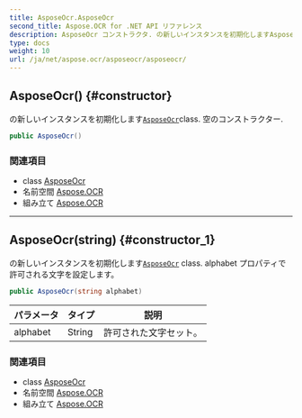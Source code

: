```yaml
---
title: AsposeOcr.AsposeOcr
second_title: Aspose.OCR for .NET API リファレンス
description: AsposeOcr コンストラクタ. の新しいインスタンスを初期化しますAsposeOcrclass. 空のコンストラクター.
type: docs
weight: 10
url: /ja/net/aspose.ocr/asposeocr/asposeocr/
---
```

## AsposeOcr() {#constructor}

の新しいインスタンスを初期化します[`AsposeOcr`](../)class. 空のコンストラクター.

```csharp
public AsposeOcr()
```

### 関連項目

* class [AsposeOcr](../)
* 名前空間 [Aspose.OCR](../../asposeocr/)
* 組み立て [Aspose.OCR](../../../)

---

## AsposeOcr(string) {#constructor_1}

の新しいインスタンスを初期化します[`AsposeOcr`](../) class. alphabet プロパティで許可される文字を設定します。

```csharp
public AsposeOcr(string alphabet)
```

| パラメータ | タイプ | 説明 |
| --- | --- | --- |
| alphabet | String | 許可された文字セット。 |

### 関連項目

* class [AsposeOcr](../)
* 名前空間 [Aspose.OCR](../../asposeocr/)
* 組み立て [Aspose.OCR](../../../)


